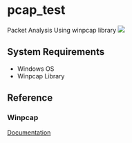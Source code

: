 # pcap_test
Packet Analysis Using winpcap library
![](https://github.com/ohiyo/pcap_test/blob/master/Result.JPG)

## System Requirements
- Windows OS
- Winpcap Library

## Reference
### Winpcap
[Documentation](https://www.winpcap.org/docs/docs_412/html/main.html)

